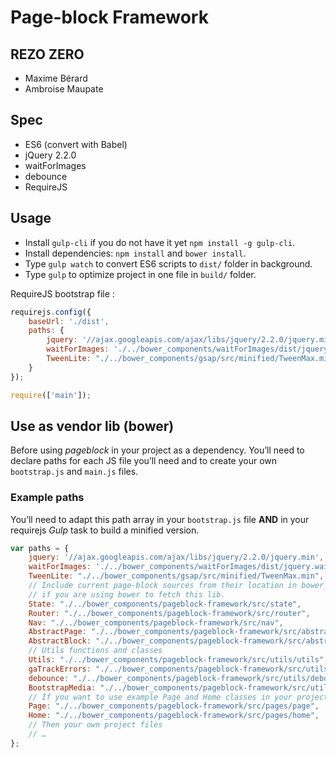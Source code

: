 # Page-block Framework
## REZO ZERO

- Maxime Bérard
- Ambroise Maupate

## Spec

- ES6 (convert with Babel)
- jQuery 2.2.0
- waitForImages
- debounce
- RequireJS

## Usage

- Install `gulp-cli` if you do not have it yet `npm install -g gulp-cli`.
- Install dependencies: `npm install` and `bower install`.
- Type `gulp watch` to convert ES6 scripts to `dist/` folder in background.
- Type `gulp` to optimize project in one file in `build/` folder.

RequireJS bootstrap file :

```js
requirejs.config({
    baseUrl: './dist',
    paths: {
        jquery: '//ajax.googleapis.com/ajax/libs/jquery/2.2.0/jquery.min',
        waitForImages: './../bower_components/waitForImages/dist/jquery.waitforimages.min',
        TweenLite: "./../bower_components/gsap/src/minified/TweenMax.min",
    }
});

require(['main']);
```

## Use as vendor lib (bower)

Before using *pageblock* in your project as a dependency. You’ll need to declare
paths for each JS file you’ll need and to create your own `bootstrap.js` and `main.js`
files.

### Example paths

You’ll need to adapt this path array in your `bootstrap.js` file **AND** in your
requirejs *Gulp* task to build a minified version.

```js
var paths = {
    jquery: '//ajax.googleapis.com/ajax/libs/jquery/2.2.0/jquery.min',
    waitForImages: './../bower_components/waitForImages/dist/jquery.waitforimages.min',
    TweenLite: "./../bower_components/gsap/src/minified/TweenMax.min",
    // Include current page-block sources from their location in bower_components
    // if you are using bower to fetch this lib.
    State: "./../bower_components/pageblock-framework/src/state",
    Router: "./../bower_components/pageblock-framework/src/router",
    Nav: "./../bower_components/pageblock-framework/src/nav",
    AbstractPage: "./../bower_components/pageblock-framework/src/abstract-page",
    AbstractBlock: "./../bower_components/pageblock-framework/src/abstract-block",
    // Utils functions and classes
    Utils: "./../bower_components/pageblock-framework/src/utils/utils",
    gaTrackErrors: "./../bower_components/pageblock-framework/src/utils/gaTrackErrors",
    debounce: "./../bower_components/pageblock-framework/src/utils/debounce",
    BootstrapMedia: "./../bower_components/pageblock-framework/src/utils/bootstrapMedia",
    // If you want to use example Page and Home classes in your project
    Page: "./../bower_components/pageblock-framework/src/pages/page",
    Home: "./../bower_components/pageblock-framework/src/pages/home",
    // Then your own project files
    // …
};
```
